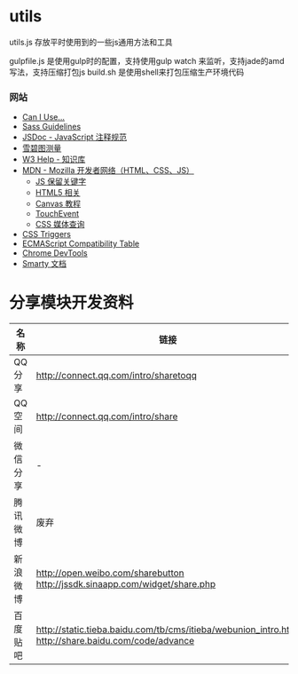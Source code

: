 # utils
utils.js 存放平时使用到的一些js通用方法和工具

gulpfile.js 是使用gulp时的配置，支持使用gulp watch 来监听，支持jade的amd写法，支持压缩打包js
build.sh 是使用shell来打包压缩生产环境代码

### 网站
- [Can I Use...](http://caniuse.com/)
- [Sass Guidelines](https://sass-guidelin.es/zh/)
- [JSDoc - JavaScript 注释规范](http://usejsdoc.org/)
- [雪碧图测量](http://www.spritecow.com/)
- [W3 Help - 知识库](http://w3help.org/zh-cn/kb/)
- [MDN - Mozilla 开发者网络（HTML、CSS、JS）](https://developer.mozilla.org/zh-CN/)
    - [JS 保留关键字](https://developer.mozilla.org/zh-CN/docs/Web/JavaScript/Reference/Reserved_words)
    - [HTML5 相关](https://developer.mozilla.org/zh-CN/docs/Web/Guide/HTML/HTML5)
    - [Canvas 教程](https://developer.mozilla.org/zh-CN/docs/Web/API/Canvas_API/Tutorial)
    - [TouchEvent](https://developer.mozilla.org/zh-CN/docs/Web/API/TouchEvent)
    - [CSS 媒体查询](https://developer.mozilla.org/zh-CN/docs/Web/Guide/CSS/Media_queries)
- [CSS Triggers](https://csstriggers.com/)
- [ECMAScript Compatibility Table](http://kangax.github.io/compat-table/es5/)
- [Chrome DevTools](https://developer.chrome.com/devtools)
- [Smarty 文档](http://www.smarty.net/docs/zh_CN/)


# 分享模块开发资料

| 名称    | 链接
| ------ | -------------
| QQ 分享 | http://connect.qq.com/intro/sharetoqq
| QQ 空间 | http://connect.qq.com/intro/share
| 微信分享 | -
| 腾讯微博 | 废弃
| 新浪微博 | http://open.weibo.com/sharebutton <br> http://jssdk.sinaapp.com/widget/share.php
| 百度贴吧 | http://static.tieba.baidu.com/tb/cms/itieba/webunion_intro.html <br> http://share.baidu.com/code/advance